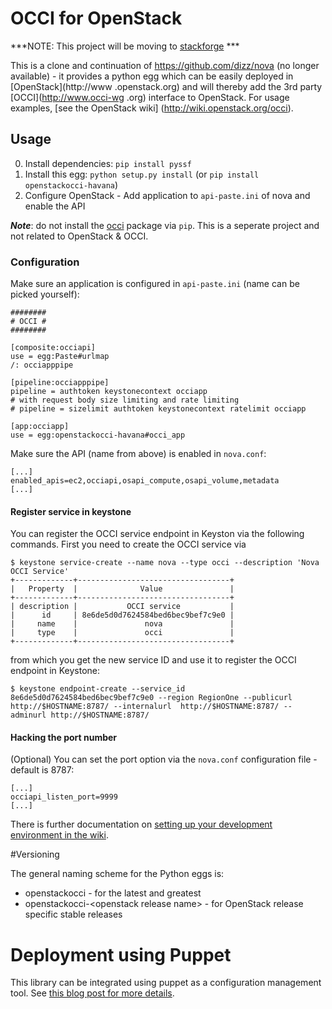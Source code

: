 OCCI for OpenStack
==================

***NOTE: This project will be moving to [stackforge](https://github.com/stackforge/occi-os) ***

This is a clone and continuation of https://github.com/dizz/nova (no longer available) - it
provides a python egg which can be easily deployed in [OpenStack](http://www
.openstack.org) and will thereby add the 3rd party [OCCI](http://www.occi-wg
.org) interface to OpenStack. For usage examples, [see the OpenStack wiki]
(http://wiki.openstack.org/occi).

Usage
-----

0. Install dependencies: `pip install pyssf`
1. Install this egg: `python setup.py install` (or `pip install
openstackocci-havana`)
2. Configure OpenStack - Add application to `api-paste.ini` of nova and
enable the API

***Note***: do not install the [occi](http://pypi.python.org/pypi/occi/0.6)
package via `pip`. This is a seperate project and not related to OpenStack &
 OCCI.

### Configuration

Make sure an application is configured in `api-paste.ini` (name can be
picked yourself):

	########
	# OCCI #
	########

	[composite:occiapi]
	use = egg:Paste#urlmap
	/: occiapppipe

	[pipeline:occiapppipe]
	pipeline = authtoken keystonecontext occiapp
	# with request body size limiting and rate limiting
	# pipeline = sizelimit authtoken keystonecontext ratelimit occiapp

	[app:occiapp]
	use = egg:openstackocci-havana#occi_app

Make sure the API (name from above) is enabled in `nova.conf`:

	[...]
	enabled_apis=ec2,occiapi,osapi_compute,osapi_volume,metadata
	[...]

#### Register service in keystone
You can register the OCCI service endpoint in Keyston via the following commands. First you need to create the OCCI service via

	$ keystone service-create --name nova --type occi --description 'Nova OCCI Service'
	+-------------+----------------------------------+
	|   Property  |              Value               |
	+-------------+----------------------------------+
	| description |           OCCI service           |
	|      id     | 8e6de5d0d7624584bed6bec9bef7c9e0 |
	|     name    |               nova               |
	|     type    |               occi               |
	+-------------+----------------------------------+

from which you get the new service ID and use it to register the OCCI endpoint in Keystone:

	$ keystone endpoint-create --service_id 8e6de5d0d7624584bed6bec9bef7c9e0 --region RegionOne --publicurl http://$HOSTNAME:8787/ --internalurl  http://$HOSTNAME:8787/ --adminurl http://$HOSTNAME:8787/
	
#### Hacking the port number

(Optional) You can set the port option via the `nova.conf` configuration
file - default is 8787:

    [...]
    occiapi_listen_port=9999
    [...]

There is further documentation on [setting up your development environment
in the wiki](https://github.com/tmetsch/occi-os/wiki/DevEnv).

#Versioning

The general naming scheme for the Python eggs is:

* openstackocci - for the latest and greatest
* openstackocci-\<openstack release name\> - for OpenStack release specific stable releases

# Deployment using Puppet
This library can be integrated using puppet as a configuration management tool.
See [this blog post for more details](http://blog.zhaw.ch/icclab/automating-occi-installations/).


